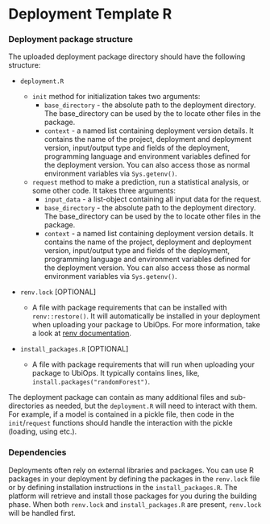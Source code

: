 # Deployment Template R

### Deployment package structure

The uploaded deployment package directory should have the following structure:

* `deployment.R`
  * `init` method for initialization takes two arguments:
    * `base_directory` - the absolute path to the deployment directory. The base_directory can be used by the
    to locate other files in the package.
    * `context` - a named list containing deployment version details. It contains the name of the project,
    deployment and deployment version, input/output type and fields of the deployment, programming language
    and environment variables defined for the deployment version.
    You can also access those as normal environment variables via `Sys.getenv()`.
  * `request` method to make a prediction, run a statistical analysis, or some other code. It takes three arguments:
    * `input_data` - a list-object containing all input data for the request.
    * `base_directory` - the absolute path to the deployment directory. The base_directory can be used by the
    to locate other files in the package.
    * `context` - a named list containing deployment version details. It contains the name of the project,
    deployment and deployment version, input/output type and fields of the deployment, programming language
    and environment variables defined for the deployment version.
    You can also access those as normal environment variables via `Sys.getenv()`.

* `renv.lock` [OPTIONAL]
  - A file with package requirements that can be installed with `renv::restore()`. It will automatically be installed in
    your deployment when uploading your package to UbiOps. For more information, take a look at
    <a href="https://rstudio.github.io/renv/reference/lockfiles.html" target="_blank">renv documentation</a>.

* `install_packages.R` [OPTIONAL]
  * A file with package requirements that will run when uploading your package to UbiOps.
    It typically contains lines, like, `install.packages("randomForest")`.

The deployment package can contain as many additional files and sub-directories as needed, but the `deployment.R` will
need to interact with them. For example, if a model is contained in a pickle file, then code in the `init`/`request`
functions should handle the interaction with the pickle (loading, using etc.).


### Dependencies
Deployments often rely on external libraries and packages. You can use R packages in your deployment by defining
the packages in the `renv.lock` file or by defining installation instructions in the `install_packages.R`. The platform
will retrieve and install those packages for you during the building phase.
When both `renv.lock` and `install_packages.R` are present, `renv.lock` will be handled first.
